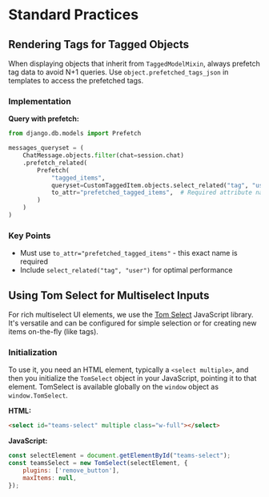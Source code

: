 # Standard Practices

## Rendering Tags for Tagged Objects

When displaying objects that inherit from `TaggedModelMixin`, always prefetch tag data to avoid N+1 queries. Use `object.prefetched_tags_json` in templates to access the prefetched tags.

### Implementation

**Query with prefetch:**
```python
from django.db.models import Prefetch

messages_queryset = (
    ChatMessage.objects.filter(chat=session.chat)
    .prefetch_related(
        Prefetch(
            "tagged_items",
            queryset=CustomTaggedItem.objects.select_related("tag", "user"),
            to_attr="prefetched_tagged_items",  # Required attribute name
        )
    )
)
```

### Key Points
- Must use `to_attr="prefetched_tagged_items"` - this exact name is required
- Include `select_related("tag", "user")` for optimal performance

## Using Tom Select for Multiselect Inputs

For rich multiselect UI elements, we use the [Tom Select](https://tom-select.js.org/) JavaScript library. It's versatile and can be configured for simple selection or for creating new items on-the-fly (like tags).

### Initialization

To use it, you need an HTML element, typically a `<select multiple>`, and then you initialize the `TomSelect` object in your JavaScript, pointing it to that element. TomSelect is available globally on the `window` object as `window.TomSelect`.

**HTML:**
```html
<select id="teams-select" multiple class="w-full"></select>
```

**JavaScript:**
```javascript
const selectElement = document.getElementById("teams-select");
const teamsSelect = new TomSelect(selectElement, {
    plugins: ['remove_button'],
    maxItems: null,
});
```
